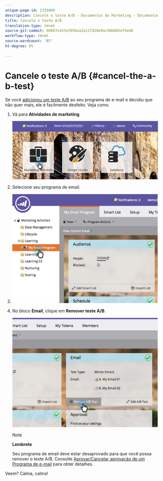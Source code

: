 ```yaml
---
unique-page-id: 2359600
description: Cancele o teste A/B - Documentos do Marketing - Documentação do produto
title: Cancele o teste A/B
translation-type: tm+mt
source-git-commit: 00887ea53e395bea3a11fd28e0ac98b085ef6ed8
workflow-type: tm+mt
source-wordcount: '87'
ht-degree: 0%

---
```



# Cancele o teste A/B {#cancel-the-a-b-test}

Se você [adicionou um teste A/B](add-an-a-b-test.md) ao seu programa de e-mail e decidiu que não quer mais, ele é facilmente desfeito. Veja como.

1. Vá para **Atividades de marketing**.

   ![](assets/login-marketing-activities-1.png)

1. Selecione seu programa de email.
1. ![](assets/selectemailprogram-1.jpg)

1. No bloco **Email**, clique em **Remover teste A/B**.

   ![](assets/image2015-5-6-14-3a27-3a58.png)

   >[!NOTE]
   >
   >**Lembrete**
   >
   >
   >Seu programa de email deve estar desaprovado para que você possa remover o teste A/B. Consulte [Aprovar/Cancelar aprovação de um Programa de e-mail](../../../../../product-docs/email-marketing/email-programs/email-program-actions/approve-unapprove-an-email-program.md) para obter detalhes.

Veem? Calma, calma!
